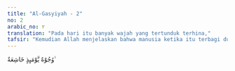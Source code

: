 ```yaml
---
title: "Al-Gasyiyah - 2"
no: 2
arabic_no: ٢
translation: "Pada hari itu banyak wajah yang tertunduk terhina,"
tafsir: "Kemudian Allah menjelaskan bahwa manusia ketika itu terbagi dua, yaitu golongan orang kafir dan golongan orang mukmin.\n\nGolongan orang kafir ketika melihat kedahsyatan yang terjadi ketika itu, menjadi tertunduk dan merasa terhina. Allah berfirman:\n\nDan (alangkah ngerinya), jika sekiranya kamu melihat orang-orang yang berdosa itu menundukkan kepalanya di hadapan Tuhannya, (mereka berkata), \"Ya Tuhan kami, kami telah melihat dan mendengar, maka kembalikanlah kami (ke dunia), niscaya kami akan mengerjakan kebajikan. Sungguh, kami adalah orang-orang yang yakin.\" (as-Sajdah/32: 12)\n\nDan firman Allah:\n\nDan kamu akan melihat mereka dihadapkan ke neraka dalam keadaan tertunduk karena (merasa) hina, mereka melihat dengan pandangan yang lesu. Dan orang-orang yang beriman berkata, \"Sesungguhnya orang-orang yang rugi ialah orang-orang yang merugikan diri mereka sendiri dan keluarganya pada hari Kiamat.\" Ingatlah, sesungguhnya orang-orang zalim itu berada dalam azab yang kekal. (asy-Syura/42: 45)"
---
```


وُجُوْهٌ يَّوْمَىِٕذٍ خَاشِعَةٌ  ۙ
